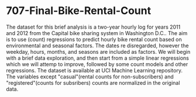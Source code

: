 # 707-Final-Bike-Rental-Count
 The dataset for this brief analysis is a two-year hourly log for years 2011 and 2012 from the Capital bike sharing system 
 in Washington D.C.. The aim is to use (count) regressions to predict hourly bike rental count based on environmental and
 seasonal factors. The dates re disregarded, however the weekday, hours, months, and seasons are included as factors. We
 will begin with a brief data exploration, and then start from a simple linear regressions which we will attemp to improve,
 followed by some count models and other regressions. The dataset is available at UCI Machine Learning repository. The
 variables except "casual"(rental counts for non-subscribers) and "registered"(counts for subsribers) counts are normalized
 in the original data. 
